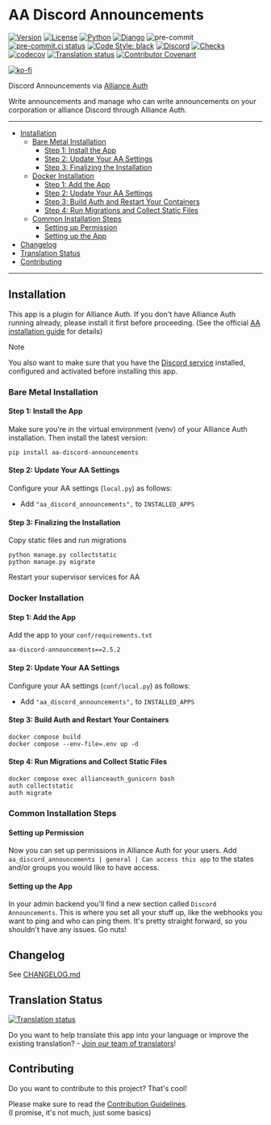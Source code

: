 # AA Discord Announcements<a name="aa-discord-announcements"></a>

[![Version](https://img.shields.io/pypi/v/aa-discord-announcements?label=release)](https://pypi.org/project/aa-discord-announcements/)
[![License](https://img.shields.io/github/license/ppfeufer/aa-discord-announcements)](https://github.com/ppfeufer/aa-discord-announcements/blob/master/LICENSE)
[![Python](https://img.shields.io/pypi/pyversions/aa-discord-announcements)](https://pypi.org/project/aa-discord-announcements/)
[![Django](https://img.shields.io/pypi/djversions/aa-discord-announcements?label=django)](https://pypi.org/project/aa-discord-announcements/)
![pre-commit](https://img.shields.io/badge/pre--commit-enabled-brightgreen?logo=pre-commit&logoColor=white)
[![pre-commit.ci status](https://results.pre-commit.ci/badge/github/ppfeufer/aa-discord-announcements/master.svg)](https://results.pre-commit.ci/latest/github/ppfeufer/aa-discord-announcements/master)
[![Code Style: black](https://img.shields.io/badge/code%20style-black-000000.svg)](http://black.readthedocs.io/en/latest/)
[![Discord](https://img.shields.io/discord/790364535294132234?label=discord)](https://discord.gg/zmh52wnfvM)
[![Checks](https://github.com/ppfeufer/aa-discord-announcements/actions/workflows/automated-checks.yml/badge.svg)](https://github.com/ppfeufer/aa-discord-announcements/actions/workflows/automated-checks.yml)
[![codecov](https://codecov.io/gh/ppfeufer/aa-discord-announcements/branch/master/graph/badge.svg?token=9I6HQB6W6J)](https://codecov.io/gh/ppfeufer/aa-discord-announcements)
[![Translation status](https://weblate.ppfeufer.de/widget/alliance-auth-apps/aa-discord-announcements/svg-badge.svg)](https://weblate.ppfeufer.de/engage/alliance-auth-apps/)
[![Contributor Covenant](https://img.shields.io/badge/Contributor%20Covenant-2.1-4baaaa.svg)](https://github.com/ppfeufer/aa-discord-announcements/blob/master/CODE_OF_CONDUCT.md)

[![ko-fi](https://ko-fi.com/img/githubbutton_sm.svg)](https://ko-fi.com/N4N8CL1BY)

Discord Announcements via [Alliance Auth](https://gitlab.com/allianceauth/allianceauth)

Write announcements and manage who can write announcements on your corporation or
alliance Discord through Alliance Auth.

______________________________________________________________________

<!-- mdformat-toc start --slug=github --maxlevel=6 --minlevel=2 -->

- [Installation](#installation)
  - [Bare Metal Installation](#bare-metal-installation)
    - [Step 1: Install the App](#step-1-install-the-app)
    - [Step 2: Update Your AA Settings](#step-2-update-your-aa-settings)
    - [Step 3: Finalizing the Installation](#step-3-finalizing-the-installation)
  - [Docker Installation](#docker-installation)
    - [Step 1: Add the App](#step-1-add-the-app)
    - [Step 2: Update Your AA Settings](#step-2-update-your-aa-settings-1)
    - [Step 3: Build Auth and Restart Your Containers](#step-3-build-auth-and-restart-your-containers)
    - [Step 4: Run Migrations and Collect Static Files](#step-4-run-migrations-and-collect-static-files)
  - [Common Installation Steps](#common-installation-steps)
    - [Setting up Permission](#setting-up-permission)
    - [Setting up the App](#setting-up-the-app)
- [Changelog](#changelog)
- [Translation Status](#translation-status)
- [Contributing](#contributing)

<!-- mdformat-toc end -->

______________________________________________________________________

## Installation<a name="installation"></a>

This app is a plugin for Alliance Auth. If you don't have Alliance Auth running already,
please install it first before proceeding.
(See the official [AA installation guide](https://allianceauth.readthedocs.io/en/latest/installation/allianceauth.html) for details)

> [!NOTE]
>
> You also want to make sure that you have the
> [Discord service](https://allianceauth.readthedocs.io/en/latest/features/services/discord.html)
> installed, configured and activated before installing this app.

### Bare Metal Installation<a name="bare-metal-installation"></a>

#### Step 1: Install the App<a name="step-1-install-the-app"></a>

Make sure you're in the virtual environment (venv) of your Alliance Auth installation.
Then install the latest version:

```shell
pip install aa-discord-announcements
```

#### Step 2: Update Your AA Settings<a name="step-2-update-your-aa-settings"></a>

Configure your AA settings (`local.py`) as follows:

- Add `"aa_discord_announcements",` to `INSTALLED_APPS`

#### Step 3: Finalizing the Installation<a name="step-3-finalizing-the-installation"></a>

Copy static files and run migrations

```shell
python manage.py collectstatic
python manage.py migrate
```

Restart your supervisor services for AA

### Docker Installation<a name="docker-installation"></a>

#### Step 1: Add the App<a name="step-1-add-the-app"></a>

Add the app to your `conf/requirements.txt`

```text
aa-discord-announcements==2.5.2
```

#### Step 2: Update Your AA Settings<a name="step-2-update-your-aa-settings-1"></a>

Configure your AA settings (`conf/local.py`) as follows:

- Add `"aa_discord_announcements",` to `INSTALLED_APPS`

#### Step 3: Build Auth and Restart Your Containers<a name="step-3-build-auth-and-restart-your-containers"></a>

```shell
docker compose build
docker compose --env-file=.env up -d
```

#### Step 4: Run Migrations and Collect Static Files<a name="step-4-run-migrations-and-collect-static-files"></a>

```shell
docker compose exec allianceauth_gunicorn bash
auth collectstatic
auth migrate
```

### Common Installation Steps<a name="common-installation-steps"></a>

#### Setting up Permission<a name="setting-up-permission"></a>

Now you can set up permissions in Alliance Auth for your users.
Add `aa_discord_announcements | general | Can access this app` to the states and/or
groups you would like to have access.

#### Setting up the App<a name="setting-up-the-app"></a>

In your admin backend you'll find a new section called `Discord Announcements`.
This is where you set all your stuff up, like the webhooks you want to ping and who
can ping them. It's pretty straight forward, so you shouldn't have any issues. Go nuts!

## Changelog<a name="changelog"></a>

See [CHANGELOG.md](https://github.com/ppfeufer/aa-discord-announcements/blob/master/CHANGELOG.md)

## Translation Status<a name="translation-status"></a>

[![Translation status](https://weblate.ppfeufer.de/widget/alliance-auth-apps/aa-discord-announcements/multi-auto.svg)](https://weblate.ppfeufer.de/engage/alliance-auth-apps/)

Do you want to help translate this app into your language or improve the existing
translation? - [Join our team of translators][weblate engage]!

## Contributing<a name="contributing"></a>

Do you want to contribute to this project? That's cool!

Please make sure to read the [Contribution Guidelines].\
(I promise, it's not much, just some basics)

<!-- Links -->

[contribution guidelines]: https://github.com/ppfeufer/aa-discord-announcements/blob/master/CONTRIBUTING.md "Contribution Guidelines"
[weblate engage]: https://weblate.ppfeufer.de/engage/alliance-auth-apps/ "Weblate Translations"
